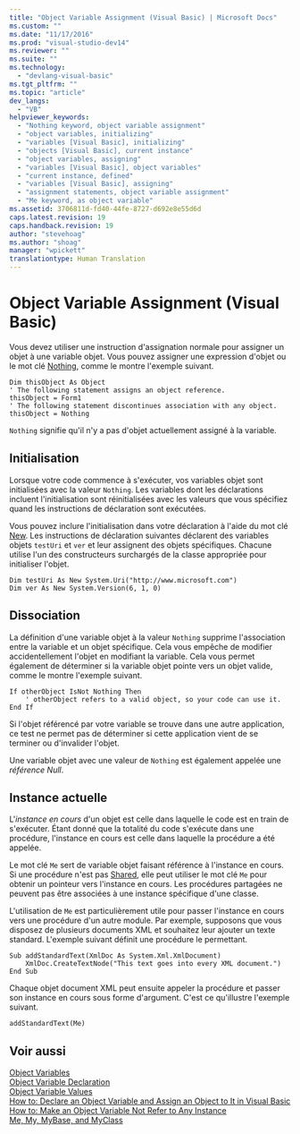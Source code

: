 ```yaml
---
title: "Object Variable Assignment (Visual Basic) | Microsoft Docs"
ms.custom: ""
ms.date: "11/17/2016"
ms.prod: "visual-studio-dev14"
ms.reviewer: ""
ms.suite: ""
ms.technology: 
  - "devlang-visual-basic"
ms.tgt_pltfrm: ""
ms.topic: "article"
dev_langs: 
  - "VB"
helpviewer_keywords: 
  - "Nothing keyword, object variable assignment"
  - "object variables, initializing"
  - "variables [Visual Basic], initializing"
  - "objects [Visual Basic], current instance"
  - "object variables, assigning"
  - "variables [Visual Basic], object variables"
  - "current instance, defined"
  - "variables [Visual Basic], assigning"
  - "assignment statements, object variable assignment"
  - "Me keyword, as object variable"
ms.assetid: 3706811d-fd40-44fe-8727-d692e8e55d6d
caps.latest.revision: 19
caps.handback.revision: 19
author: "stevehoag"
ms.author: "shoag"
manager: "wpickett"
translationtype: Human Translation
---
```

# Object Variable Assignment (Visual Basic)
Vous devez utiliser une instruction d'assignation normale pour assigner un objet à une variable objet.  Vous pouvez assigner une expression d'objet ou le mot clé [Nothing](../../../../visual-basic/language-reference/nothing.md), comme le montre l'exemple suivant.  
  
```  
Dim thisObject As Object  
' The following statement assigns an object reference.  
thisObject = Form1  
' The following statement discontinues association with any object.  
thisObject = Nothing  
```  
  
 `Nothing` signifie qu'il n'y a pas d'objet actuellement assigné à la variable.  
  
## Initialisation  
 Lorsque votre code commence à s'exécuter, vos variables objet sont initialisées avec la valeur `Nothing`.  Les variables dont les déclarations incluent l'initialisation sont réinitialisées avec les valeurs que vous spécifiez quand les instructions de déclaration sont exécutées.  
  
 Vous pouvez inclure l'initialisation dans votre déclaration à l'aide du mot clé [New](../../../../visual-basic/language-reference/operators/new-operator.md).  Les instructions de déclaration suivantes déclarent des variables objets `testUri` et `ver` et leur assignent des objets spécifiques.  Chacune utilise l'un des constructeurs surchargés de la classe appropriée pour initialiser l'objet.  
  
```  
Dim testUri As New System.Uri("http://www.microsoft.com")  
Dim ver As New System.Version(6, 1, 0)  
```  
  
## Dissociation  
 La définition d'une variable objet à la valeur `Nothing` supprime l'association entre la variable et un objet spécifique.  Cela vous empêche de modifier accidentellement l'objet en modifiant la variable.  Cela vous permet également de déterminer si la variable objet pointe vers un objet valide, comme le montre l'exemple suivant.  
  
```  
If otherObject IsNot Nothing Then  
    ' otherObject refers to a valid object, so your code can use it.  
End If  
```  
  
 Si l'objet référencé par votre variable se trouve dans une autre application, ce test ne permet pas de déterminer si cette application vient de se terminer ou d'invalider l'objet.  
  
 Une variable objet avec une valeur de `Nothing` est également appelée une *référence Null*.  
  
## Instance actuelle  
 L'*instance en cours* d'un objet est celle dans laquelle le code est en train de s'exécuter.  Étant donné que la totalité du code s'exécute dans une procédure, l'instance en cours est celle dans laquelle la procédure a été appelée.  
  
 Le mot clé `Me` sert de variable objet faisant référence à l'instance en cours.  Si une procédure n'est pas [Shared](../../../../visual-basic/language-reference/modifiers/shared.md), elle peut utiliser le mot clé `Me` pour obtenir un pointeur vers l'instance en cours.  Les procédures partagées ne peuvent pas être associées à une instance spécifique d'une classe.  
  
 L'utilisation de `Me` est particulièrement utile pour passer l'instance en cours vers une procédure d'un autre module.  Par exemple, supposons que vous disposez de plusieurs documents XML et souhaitez leur ajouter un texte standard.  L'exemple suivant définit une procédure le permettant.  
  
```  
Sub addStandardText(XmlDoc As System.Xml.XmlDocument)  
    XmlDoc.CreateTextNode("This text goes into every XML document.")  
End Sub  
```  
  
 Chaque objet document XML peut ensuite appeler la procédure et passer son instance en cours sous forme d'argument.  C'est ce qu'illustre l'exemple suivant.  
  
```  
addStandardText(Me)  
```  
  
## Voir aussi  
 [Object Variables](../../../../visual-basic/programming-guide/language-features/variables/object-variables.md)   
 [Object Variable Declaration](../../../../visual-basic/programming-guide/language-features/variables/object-variable-declaration.md)   
 [Object Variable Values](../../../../visual-basic/programming-guide/language-features/variables/object-variable-values.md)   
 [How to: Declare an Object Variable and Assign an Object to It in Visual Basic](../../../../visual-basic/programming-guide/language-features/variables/how-to-declare-an-object-variable-and-assign-an-object-to-it.md)   
 [How to: Make an Object Variable Not Refer to Any Instance](../../../../visual-basic/programming-guide/language-features/variables/how-to-make-an-object-variable-not-refer-to-any-instance.md)   
 [Me, My, MyBase, and MyClass](../../../../visual-basic/programming-guide/program-structure/me-my-mybase-and-myclass.md)